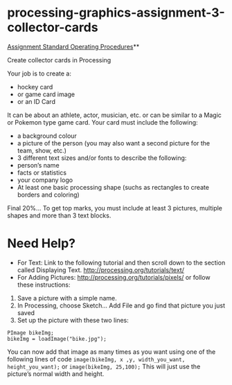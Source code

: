 # processing-graphics-assignment-3-collector-cards

[Assignment Standard Operating Procedures](https://mariopineda.github.io/assignment-sops/)**

Create collector cards in Processing
	
Your job is to create a:
* hockey card
* or game card image
* or an ID Card  

It can be about an athlete, actor, musician, etc. or can be similar to a Magic or Pokemon type game card.
Your card must include the following:
* a background colour
* a picture of the person (you may also want a second picture for the team, show, etc.)
* 3 different text sizes and/or fonts to describe the following:
* person’s name
* facts or statistics
* your company logo
* At least one basic processing shape (suchs as rectangles to create borders and coloring)

Final 20%... To get top marks, you must include at least 3 pictures, multiple shapes and more than 3 text blocks.

# Need Help?  
* For Text: Link to the following tutorial and then scroll down to the section called Displaying Text.
http://processing.org/tutorials/text/
* For Adding Pictures: http://processing.org/tutorials/pixels/ or follow these instructions:
1. Save a picture with a simple name.
1. In Processing, choose Sketch… Add File and go find that picture you just saved
1. Set up the picture with these two lines:  
```
PImage bikeImg;        
bikeImg = loadImage("bike.jpg");
```
You can now add that image as many times as you want using one of the following lines of code
```image(bikeImg, x ,y, width_you_want, height_you_want);``` or ```image(bikeImg, 25,100);```  This will just use the picture’s normal width and height.
